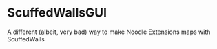# ScuffedWallsGUI
A different (albeit, very bad) way to make Noodle Extensions maps with ScuffedWalls
